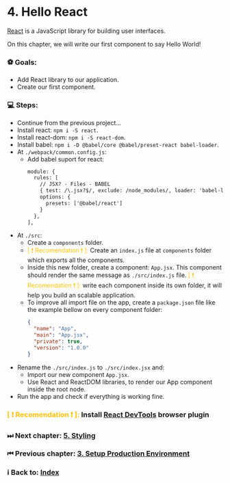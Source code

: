 # 4. Hello React

[React](https://reactjs.org/) is a JavaScript library for building user interfaces. 

On this chapter, we will write our first component to say Hello World!

### ⚽️ Goals: 
  * Add React library to our application.
  * Create our first component. 

### 💻 Steps: 

  * Continue from the previous project...
  * Install react: `npm i -S react`.
  * Install react-dom: `npm i -S react-dom`.
   * Install babel: `npm i -D @babel/core @babel/preset-react babel-loader`.
  * At `./webpack/common.config.js`:
    * Add babel suport for react: 
      ```diff
      module: {
        rules: [
          // JSX? - Files - BABEL
          { test: /\.jsx?$/, exclude: /node_modules/, loader: 'babel-loader',
          options: {
            presets: ['@babel/react']
          }
        },
      ],
      ```
  * At `./src`:
    * Create a `components` folder.
    * <span style="color:#ffc107">[ ❗ Recomendation ❗ ]:</span> Create an `index.js` file at `components` folder which exports all the components.
    * Inside this new folder, create a component: `App.jsx`. This component should render the same message as `./src/index.js` file. <span style="color:#ffc107">[ ❗ Recomendation ❗ ]:</span> write each component inside its own folder, it will help you build an scalable application.
    * To improve all import file on the app, create a `package.json` file like the example bellow on every component folder: 
      ```json
      {
        "name": "App",
        "main": "App.jsx",
        "private": true,
        "version": "1.0.0"
      }
      ```
  * Rename the `./src/index.js` to `./src/index.jsx` and:
    * Import our new component `App.jsx`.
    * Use React and ReactDOM libraries, to render our App component inside the root node. 
  * Run the app and check if everything is working fine.

### <span style="color:#ffc107">[ ❗ Recomendation ❗ ]:</span> Install [React DevTools](https://reactjs.org/blog/2015/09/02/new-react-developer-tools.html#installation) browser plugin

### ⏭ Next chapter: [5. Styling](../5.%20Styling/Readme.md)

### ⏮ Previous chapter: [3. Setup Production Environment](../3.%20Setup%20Production%20Environment/Readme.md)

### ℹ️ Back to: [Index](../README.md)
